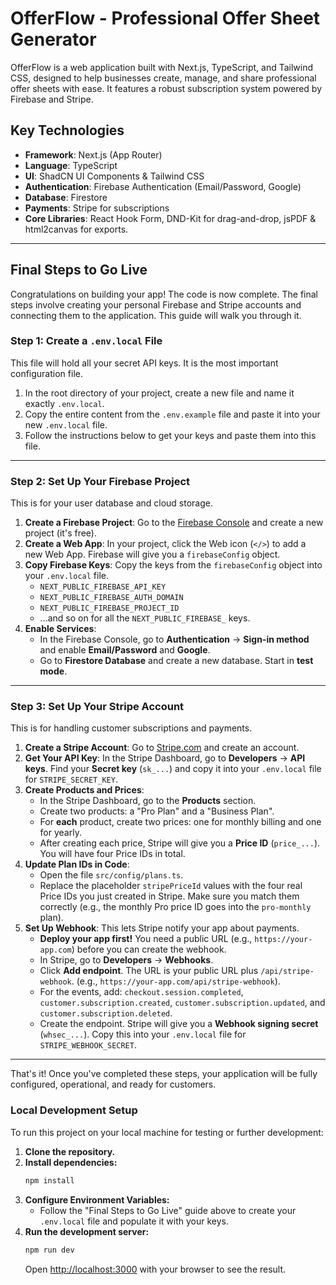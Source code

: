 # OfferFlow - Professional Offer Sheet Generator

OfferFlow is a web application built with Next.js, TypeScript, and Tailwind CSS, designed to help businesses create, manage, and share professional offer sheets with ease. It features a robust subscription system powered by Firebase and Stripe.

## Key Technologies

- **Framework**: Next.js (App Router)
- **Language**: TypeScript
- **UI**: ShadCN UI Components & Tailwind CSS
- **Authentication**: Firebase Authentication (Email/Password, Google)
- **Database**: Firestore
- **Payments**: Stripe for subscriptions
- **Core Libraries**: React Hook Form, DND-Kit for drag-and-drop, jsPDF & html2canvas for exports.

---

## Final Steps to Go Live

Congratulations on building your app! The code is now complete. The final steps involve creating your personal Firebase and Stripe accounts and connecting them to the application. This guide will walk you through it.

### **Step 1: Create a `.env.local` File**

This file will hold all your secret API keys. It is the most important configuration file.

1.  In the root directory of your project, create a new file and name it exactly `.env.local`.
2.  Copy the entire content from the `.env.example` file and paste it into your new `.env.local` file.
3.  Follow the instructions below to get your keys and paste them into this file.

---

### **Step 2: Set Up Your Firebase Project**

This is for your user database and cloud storage.

1.  **Create a Firebase Project**: Go to the [Firebase Console](https://console.firebase.google.com/) and create a new project (it's free).
2.  **Create a Web App**: In your project, click the Web icon (`</>`) to add a new Web App. Firebase will give you a `firebaseConfig` object.
3.  **Copy Firebase Keys**: Copy the keys from the `firebaseConfig` object into your `.env.local` file.
    *   `NEXT_PUBLIC_FIREBASE_API_KEY`
    *   `NEXT_PUBLIC_FIREBASE_AUTH_DOMAIN`
    *   `NEXT_PUBLIC_FIREBASE_PROJECT_ID`
    *   ...and so on for all the `NEXT_PUBLIC_FIREBASE_` keys.
4.  **Enable Services**:
    *   In the Firebase Console, go to **Authentication** -> **Sign-in method** and enable **Email/Password** and **Google**.
    *   Go to **Firestore Database** and create a new database. Start in **test mode**.

---

### **Step 3: Set Up Your Stripe Account**

This is for handling customer subscriptions and payments.

1.  **Create a Stripe Account**: Go to [Stripe.com](https://dashboard.stripe.com/register) and create an account.
2.  **Get Your API Key**: In the Stripe Dashboard, go to **Developers** -> **API keys**. Find your **Secret key** (`sk_...`) and copy it into your `.env.local` file for `STRIPE_SECRET_KEY`.
3.  **Create Products and Prices**:
    *   In the Stripe Dashboard, go to the **Products** section.
    *   Create two products: a "Pro Plan" and a "Business Plan".
    *   For **each** product, create two prices: one for monthly billing and one for yearly.
    *   After creating each price, Stripe will give you a **Price ID** (`price_...`). You will have four Price IDs in total.
4.  **Update Plan IDs in Code**:
    *   Open the file `src/config/plans.ts`.
    *   Replace the placeholder `stripePriceId` values with the four real Price IDs you just created in Stripe. Make sure you match them correctly (e.g., the monthly Pro price ID goes into the `pro-monthly` plan).
5.  **Set Up Webhook**: This lets Stripe notify your app about payments.
    *   **Deploy your app first!** You need a public URL (e.g., `https://your-app.com`) before you can create the webhook.
    *   In Stripe, go to **Developers** -> **Webhooks**.
    *   Click **Add endpoint**. The URL is your public URL plus `/api/stripe-webhook`. (e.g., `https://your-app.com/api/stripe-webhook`).
    *   For the events, add: `checkout.session.completed`, `customer.subscription.created`, `customer.subscription.updated`, and `customer.subscription.deleted`.
    *   Create the endpoint. Stripe will give you a **Webhook signing secret** (`whsec_...`). Copy this into your `.env.local` file for `STRIPE_WEBHOOK_SECRET`.

---

That's it! Once you've completed these steps, your application will be fully configured, operational, and ready for customers.

### Local Development Setup

To run this project on your local machine for testing or further development:

1.  **Clone the repository.**
2.  **Install dependencies:**
    ```bash
    npm install
    ```
3.  **Configure Environment Variables:**
    - Follow the "Final Steps to Go Live" guide above to create your `.env.local` file and populate it with your keys.
4.  **Run the development server:**
    ```bash
    npm run dev
    ```
    Open [http://localhost:3000](http://localhost:3000) with your browser to see the result.
